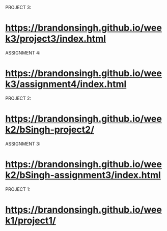 
PROJECT 3:
# https://brandonsingh.github.io/week3/project3/index.html

ASSIGNMENT 4:
# https://brandonsingh.github.io/week3/assignment4/index.html

PROJECT 2:
# https://brandonsingh.github.io/week2/bSingh-project2/


ASSIGNMENT 3:
# https://brandonsingh.github.io/week2/bSingh-assignment3/index.html

PROJECT 1:
# https://brandonsingh.github.io/week1/project1/
